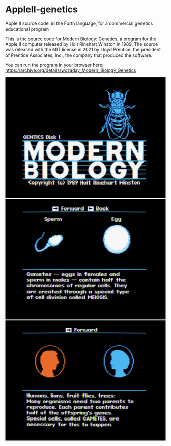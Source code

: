 # AppleII-genetics
Apple II source code, in the Forth language, for a commercial genetics educational program

This is the source code for Modern Biology: Genetics, a program for the Apple II computer released by Holt Rinehart Winston in 1989. The source was released with the MIT license in 2021 by Lloyd Prentice, the president of Prentice Associates, Inc., the company that produced the software.

You can run the program in your browser here: https://archive.org/details/wozaday_Modern_Biology_Genetics

![Screenshot](screenshot1.png)
![Screenshot](screenshot2.png)
![Screenshot](screenshot3.png)
